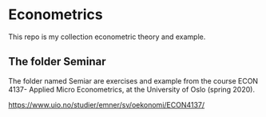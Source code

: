 # Econometrics

This repo is my collection econometric theory and example. 

## The folder Seminar
The folder named Semiar are exercises and example from the course ECON 4137- Applied Micro Econometrics, at the University of Oslo (spring 2020).

https://www.uio.no/studier/emner/sv/oekonomi/ECON4137/

